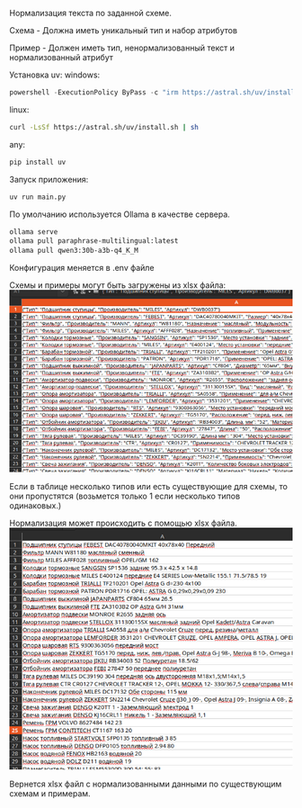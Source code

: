 Нормализация текста по заданной схеме.

Схема - Должна иметь уникальный тип и набор атрибутов

Пример - Должен иметь тип, ненормализованный текст и нормализованный атрибут

Установка uv:
windows:
```powershell
powershell -ExecutionPolicy ByPass -c "irm https://astral.sh/uv/install.ps1 | iex"
```
linux:
```bash
curl -LsSf https://astral.sh/uv/install.sh | sh
```
any:
```bash
pip install uv
```

Запуск приложения: 
```bash
uv run main.py
```

По умолчанию используется Ollama в качестве сервера.
```bash
ollama serve
ollama pull paraphrase-multilingual:latest
ollama pull qwen3:30b-a3b-q4_K_M
```

Конфигурация меняется в .env файле

Схемы и примеры могут быть загружены из xlsx файла:
![Пример](images/normalized_example.png)

Если в таблице несколько типов или есть существующие для схемы, то они пропустятся (возьмется только 1 если несколько типов одинаковых.)

Нормализация может происходить с помощью xlsx файла.
![Пример](images/unnormalized_example.png)

Вернется xlsx файл с нормализованными данными по существующим схемам и примерам.
